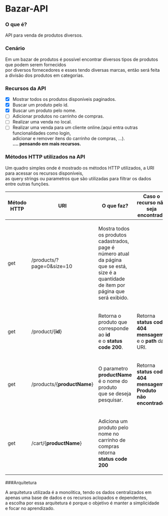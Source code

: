 # Bazar-API

### O que é?
API para venda de produtos diversos.

### Cenário
<p>Em um bazar de produtos é possível encontrar diversos tipos de produtos que podem serem fornecidos<br>
por diversos fornecedores e esses tendo diversas marcas, então será feita a divisão dos produtos em categorias.</p>

### Recursos da API
- [X] Mostrar todos os produtos disponíveis paginados.
- [X] Buscar um produto pelo id.
- [X] Buscar um produto pelo nome.
- [ ] Adicionar produtos no carrinho de compras.
- [ ] Realizar uma venda no local.
- [ ] Realizar uma venda para um cliente online.(aqui entra outras funcionalidades como login, 
</br>adicionar e remover itens do carrinho de compras, ...).
  </br>**.... pensando em mais recursos.**

### Métodos HTTP utilizados na API
<p>Um quadro simples onde é mostrado os métodos HTTP utilizados, a URI para acessar os recursos disponíveis,<br>
as query strings ou parametros que são utilizadas para filtrar os dados entre outras funções.</p> 

| Método HTTP |          URI                |                O que faz?                                                                                          | Caso o recurso não seja encontrado
|-------------|-----------------------------|--------------------------------------------------------------------------------------------------------------------|---------------------------------------------------------------------------------------------------------------|
|   get       | /products/?page=0&size=10   | <p>Mostra todos os produtos cadastrados,</br>page é número atual da página que se está,</br>size é a quantidade de item por página que será exibido.</p>|
|   get       | /product/{**id**}           | <p>Retorna o produto que corresponde ao **id** </br>e o **status code 200**.</p>|<p>Retorna **status code 404** </br> **mensagem** e o **path** da URI.</p>
|   get       | /products/{**productName**} | <p>O parametro **productName** é o nome do produto</br> que se deseja pesquisar.</p>| <p>Retorna **status code 404**</br> **mensagem: Produto não encontrado.**</p>
|   get       | /cart/{**productName**}     | <p>Adiciona um produto pelo nome no carrinho de compras</br>retorna **status code 200**</p> |

###Arquitetura
<p>
A arquitetura utilizada é a monolítica, tendo os dados centralizados em apenas uma base de dados
e os recursos aclopados e dependentes,</br>a escolha por essa arquitetura é porque o objetivo é manter a simplicidade e focar no aprendizado. 
</p>